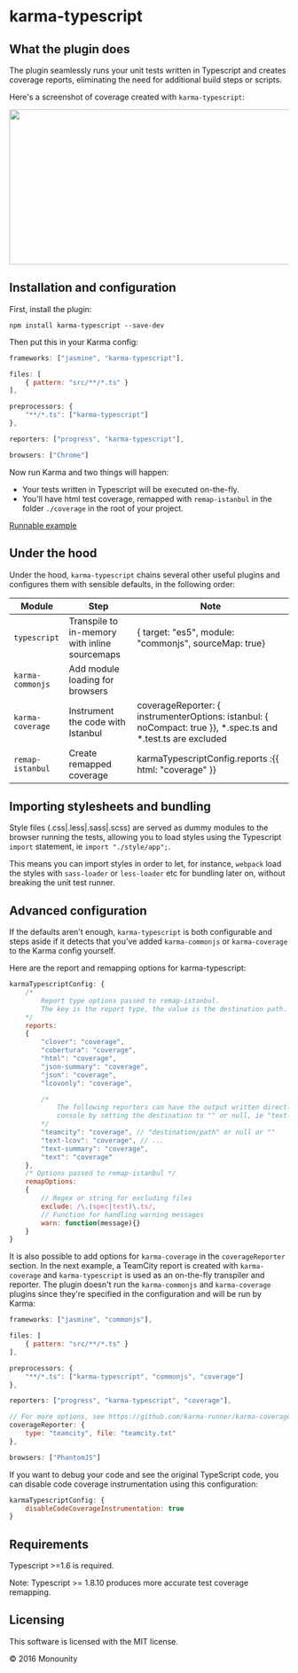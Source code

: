 # karma-typescript

## What the plugin does

The plugin seamlessly runs your unit tests written in Typescript and creates coverage reports, eliminating the need for additional build steps or scripts.

Here's a screenshot of coverage created with `karma-typescript`:

<img src="http://i.imgur.com/sc4Mswh.png" width="580" height="280" />

## Installation and configuration

First, install the plugin:

`npm install karma-typescript --save-dev`

Then put this in your Karma config:

```javascript
frameworks: ["jasmine", "karma-typescript"],

files: [
    { pattern: "src/**/*.ts" }
],

preprocessors: {
    "**/*.ts": ["karma-typescript"]
},

reporters: ["progress", "karma-typescript"],

browsers: ["Chrome"]
```

Now run Karma and two things will happen:

* Your tests written in Typescript will be executed on-the-fly.
* You'll have html test coverage, remapped with `remap-istanbul` in the folder `./coverage` in the root of your project.


[Runnable example](https://github.com/monounity/karma-typescript/tree/master/example-project)

## Under the hood

Under the hood, `karma-typescript` chains several other useful plugins and configures them with sensible defaults, in the following order:

|Module|Step|Note|
|---|---|---|
|`typescript`|Transpile to in-memory with inline sourcemaps|{ target: "es5", module: "commonjs", sourceMap: true}|
|`karma-commonjs`|Add module loading for browsers||
|`karma-coverage`|Instrument the code with Istanbul| coverageReporter: { instrumenterOptions: istanbul: { noCompact: true }}, *.spec.ts and &ast;.test.ts are excluded|
|`remap-istanbul`|Create remapped coverage|karmaTypescriptConfig.reports :{{ html: "coverage" }}|

## Importing stylesheets and bundling

Style files (.css|.less|.sass|.scss) are served as dummy modules to the browser running the tests, allowing you to load styles using the Typescript `import` statement, ie `import "./style/app";`.

This means you can import styles in order to let, for instance, `webpack` load the styles with  `sass-loader` or `less-loader` etc for bundling later on, without breaking the unit test runner.

## Advanced configuration

If the defaults aren't enough, `karma-typescript` is both configurable and steps aside if it detects that you've added `karma-commonjs` or `karma-coverage` to the Karma config yourself.

Here are the report and remapping options for karma-typescript:

```javascript
karmaTypescriptConfig: {
    /*
        Report type options passed to remap-istanbul.
        The key is the report type, the value is the destination path.
    */
    reports:
    {
        "clover": "coverage",
        "cobertura": "coverage",
        "html": "coverage",
        "json-summary": "coverage",
        "json": "coverage",
        "lcovonly": "coverage",

        /*
            The following reporters can have the output written directly to the
            console by setting the destination to "" or null, ie "text-summary": "".
        */
        "teamcity": "coverage", // "destination/path" or null or ""
        "text-lcov": "coverage", // ...
        "text-summary": "coverage",
        "text": "coverage"
    },
    /* Options passed to remap-istanbul */
    remapOptions:
    {
        // Regex or string for excluding files
        exclude: /\.(spec|test)\.ts/,
        // Function for handling warning messages
        warn: function(message){}
    }
}
```

It is also possible to add options for `karma-coverage` in the `coverageReporter` section. In the next example, a TeamCity report is created with `karma-coverage` and `karma-typescript` is used as an on-the-fly transpiler and reporter. The plugin doesn't run the `karma-commonjs` and `karma-coverage` plugins since they're specified in the configuration and will be run by Karma:

```javascript
frameworks: ["jasmine", "commonjs"],

files: [
    { pattern: "src/**/*.ts" }
],

preprocessors: {
    "**/*.ts": ["karma-typescript", "commonjs", "coverage"]
},

reporters: ["progress", "karma-typescript", "coverage"],

// For more options, see https://github.com/karma-runner/karma-coverage
coverageReporter: {
    type: "teamcity", file: "teamcity.txt"
},

browsers: ["PhantomJS"]
```

If you want to debug your code and see the original TypeScript code, you can disable code coverage instrumentation using this configuration:

```javascript
karmaTypescriptConfig: {
    disableCodeCoverageInstrumentation: true
}
```

## Requirements

Typescript >=1.6 is required.

Note: Typescript >= 1.8.10 produces more accurate test coverage remapping.

## Licensing

This software is licensed with the MIT license.

© 2016 Monounity
